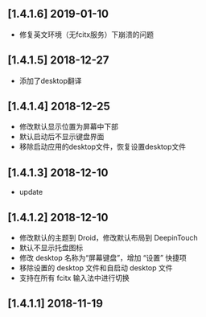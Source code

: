 ## [1.4.1.6] 2019-01-10

*  修复英文环境（无fcitx服务）下崩溃的问题

## [1.4.1.5] 2018-12-27

*  添加了desktop翻译

## [1.4.1.4] 2018-12-25

*  修改默认显示位置为屏幕中下部
*  默认启动后不显示键盘界面
*  移除启动应用的desktop文件，恢复设置desktop文件

## [1.4.1.3] 2018-12-10

*  update

## [1.4.1.2] 2018-12-10

*  修改默认的主题到 Droid，修改默认布局到 DeepinTouch
*  默认不显示托盘图标
*  修改 desktop 名称为“屏幕键盘”，增加 “设置” 快捷项
*  移除设置的 desktop 文件和自启动 desktop 文件
*  支持在所有 fcitx 输入法中进行切换

## [1.4.1.1] 2018-11-19


